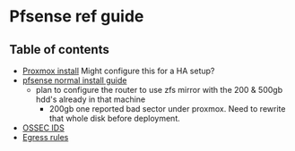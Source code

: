 # Pfsense ref guide

## Table of contents
- [Proxmox install](https://docs.netgate.com/pfsense/en/latest/recipes/virtualize-proxmox-ve.html) Might configure this for a HA setup? 
- [pfsense normal install guide](https://docs.netgate.com/pfsense/en/latest/install/install-walkthrough.html) 
	- plan to configure the router to use zfs mirror with the 200 & 500gb hdd's already in that machine
		- 200gb one reported bad sector under proxmox. Need to rewrite that whole disk before deployment. 
- [OSSEC IDS](https://www.ossec.net/docs/)
- [Egress rules](/Pfsense/egress-rules)